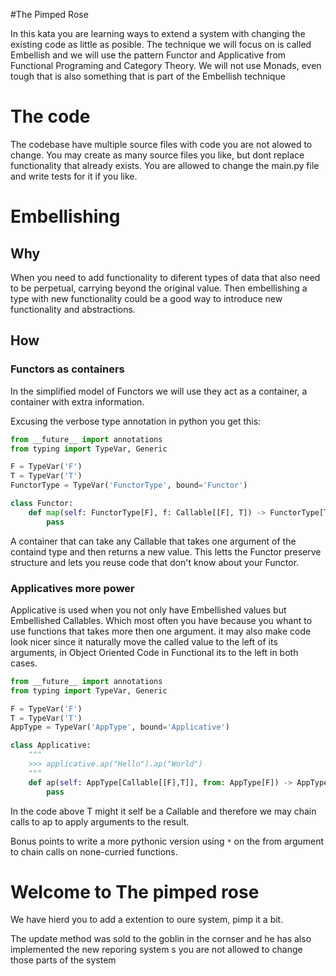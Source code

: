 #The Pimped Rose

In this kata you are learning ways to extend a system with changing the existing
code as little as posible. The technique we will focus on is called Embellish and
we will use the pattern Functor and Applicative from Functional Programing and
Category Theory. We will not use Monads, even tough that is also something that
is part of the Embellish technique

# The code

The codebase have multiple source files with code you are not alowed to change.
You may create as many source files you like, but dont replace functionality 
that already exists. You are allowed to change the main.py file and write tests
for it if you like.

# Embellishing

## Why

When you need to add functionality to diferent types of data that also need to be
perpetual, carrying beyond the original value. Then embellishing a type with
new functionality could be a good way to introduce new functionality and
abstractions.

## How

### Functors as containers

In the simplified model of Functors we will use they act as a container, a
container with extra information.


Excusing the verbose type annotation in python you get this:

``` python
from __future__ import annotations
from typing import TypeVar, Generic

F = TypeVar('F')
T = TypeVar('T')
FunctorType = TypeVar('FunctorType', bound='Functor')

class Functor:
    def map(self: FunctorType[F], f: Callable[[F], T]) -> FunctorType[T]:
        pass
```

A container that can take any Callable that takes one argument of the containd
type and then returns a new value. This letts the Functor preserve structure and
lets you reuse code that don't know about your Functor.

### Applicatives more power

Applicative is used when you not only have Embellished values but Embellished
Callables. Which most often you have because you whant to use functions that
takes more then one argument. it may also make code look nicer since it
naturally move the called value to the left of its arguments, in
Object Oriented Code in Functional its to the left in both cases.
 
``` python
from __future__ import annotations
from typing import TypeVar, Generic

F = TypeVar('F')
T = TypeVar('T')
AppType = TypeVar('AppType', bound='Applicative')

class Applicative:
    """
    >>> applicative.ap("Hello").ap("World")
    """
    def ap(self: AppType[Callable[[F],T]], from: AppType[F]) -> AppType[T]:
        pass
```

In the code above T might it self be a Callable and therefore we may chain
calls to ap to apply arguments to the result.

Bonus points to write a more pythonic version using `*` on the from argument to
chain calls on none-curried functions.

# Welcome to The pimped rose

We have hierd you to add a extention to oure system, pimp it a bit.

The update method was sold to the goblin in the cornser and he has also
implemented the new reporing system s you are not allowed to change those 
parts of the system